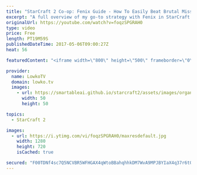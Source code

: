 ```yaml
---
title: "StarCraft 2 Co-op: Fenix Guide - How To Easily Beat Brutal Missions!"
excerpt: "A full overview of my go-to strategy with Fenix in StarCraft 2. Subscribe for more videos: http://lowko.tv/youtube Fenix Stargate build: https://goo.gl/uq2FU9  After spending quite a bit of time, I finally managed to get Fenix to the highest level in the game. In this video I explain my default strategy"
originalUrl: https://youtube.com/watch?v=foqzSPGRAH0
type: video
price: Free
length: PT19M59S
publishedDateTime: 2017-05-06T09:00:27Z
heat: 56

featuredContent: "<iframe width=\"800\" height=\"500\" frameborder=\"0\" src=\"https://www.youtube.com/embed/foqzSPGRAH0\" allow=\"accelerometer; autoplay; encrypted-media; gyroscope; picture-in-picture\" allowfullscreen></iframe>"

provider:
  name: LowkoTV
  domain: lowko.tv
  images:
    - url: https://smartableai.github.io/starcraft2/assets/images/organizations/lowko.tv-50x50.jpg
      width: 50
      height: 50

topics:
  - StarCraft 2

images:
  - url: https://i.ytimg.com/vi/foqzSPGRAH0/maxresdefault.jpg
    width: 1280
    height: 720
    isCached: true

secured: "F00TDNf4sc7Q5NCVBR5WFHGAX4qWtoBBahqhhkDM7WvA9MPJBYIaX4q37r6tO75VGm06QiJ08ZlNmY97b2oXEguubi3ddcCLaBgPCkMFAj67Bq0Rne5f+yQoAaS6Gd3c2fsGEKTn+NLPbsX4pgZYzh8mxmHfexO+tzhdnZ7q9uPgNPkU/hKkOsEMJqu2W3R6tUSBAD4yxQfMhTbgfgVgCo4rDMoxe4MZfTuKUFqtrd6Kh8CK9sClycBQFvx6yICKVvYMBYQh8u0cz0IfrU7SzPyPWPQVcZT+HX0pekIy2LW/iwOg+C3dZDX/0/0dktu5keI6DYSmknnda8KcgUSZqvH4Bm98s9SufPngQMuV57kOr+GYHphM4QKswuKGTZ81PuMqZBlDP48E9IkqS5JngWyNWowS69vLpZMV/4JaaKBA2LKMRb63tYRXP6+U2Yqf;XRZTYUHEeHl6rJO9bhJ6Kw=="
---
```


